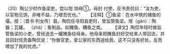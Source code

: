 （20）陶公少时作鱼梁吏，尝以坩 饷母①。母封 付使，反书责侃曰：“汝为吏，以官物见饷，非唯不益，乃增吾忧也。”
　　【注释】①鱼梁：在水中筑的捕鱼的堰。按：（晋书·列女传）载，陶侃任寻阳县吏时，曾监管鱼梁。坩（gān）：陶器；瓦罐。 （zhǎ）：鱼制品，如腌鱼、糟鱼之类。
　　【译文】陶侃年轻时做监管鱼梁的小吏，曾经送去一罐腌鱼给母亲。他母亲把腌鱼封好交给来人带回去，并且回封信责备陶侃说：“你做官吏，拿公家的东西送给我，这不只没有好处，反而增加了我的忧虑。”
